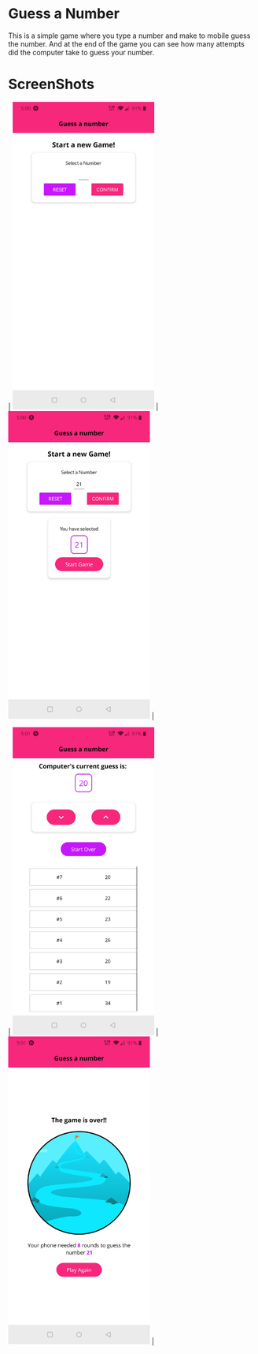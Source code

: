 # Guess a Number

This is a simple game where you type a number and make to mobile guess the number. 
And at the end of the game you can see how many attempts did the computer take to guess your number.

# ScreenShots


| <img src="https://github.com/Rishabh-Saha/guessanumber/blob/master/screenshots/StartScreen1.jpg" alt="StartScreen1" width="288" height="624"/> |
<img src="https://github.com/Rishabh-Saha/guessanumber/blob/master/screenshots/StartScreen2.jpg" alt="StartScreen2" width="288" height="624"/> |

| <img src="https://github.com/Rishabh-Saha/guessanumber/blob/master/screenshots/GameScreen.jpg" alt="GameScreen" width="288" height="624"/> | 
<img src="https://github.com/Rishabh-Saha/guessanumber/blob/master/screenshots/GameOverScreen.jpg" alt="GameOverScreen" width="288" height="624"/> |
